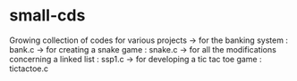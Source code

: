 # small-cds
Growing collection of codes for various projects
-> for the banking system : bank.c
-> for creating a snake game : snake.c
-> for all the modifications concerning a linked list : ssp1.c
-> for developing a tic tac toe game : tictactoe.c
